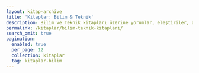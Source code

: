```yaml
---
layout: kitap-archive
title: 'Kitaplar: Bilim & Teknik'
description: Bilim ve Teknik kitapları üzerine yorumlar, eleştiriler, analizler
permalink: /kitaplar/bilim-teknik-kitaplari/
search_omit: true
pagination: 
  enabled: true
  per_page: 12
  collection: kitaplar
  tag: kitaplar-bilim
---
```


